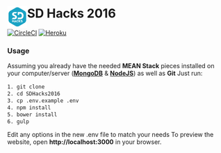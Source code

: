# <img src="static/assets/img/logo.png" height="50" style="float:left;"> SD Hacks 2016 
[![CircleCI](https://circleci.com/gh/SDHacks/SDHacks2016.svg?style=svg&circle-token=3b53586e361c8808a2e674c813516d0b094e8e6d)](https://circleci.com/gh/SDHacks/SDHacks2016) [![Heroku](http://heroku-badge.herokuapp.com/?app=sdhacks2016-prod&style=flat)](https://www.sdhacks.io/)

### Usage

Assuming you already have the needed **MEAN Stack** pieces installed on your computer/server (**[MongoDB](https://www.mongodb.com/)** & **[NodeJS](https://nodejs.org/en/)**) as well as **Git** Just run:

    1. git clone
    2. cd SDHacks2016
    3. cp .env.example .env
    4. npm install
    5. bower install
    6. gulp
    
Edit any options in the new .env file to match your needs
To preview the website, open **http://localhost:3000** in your browser.
